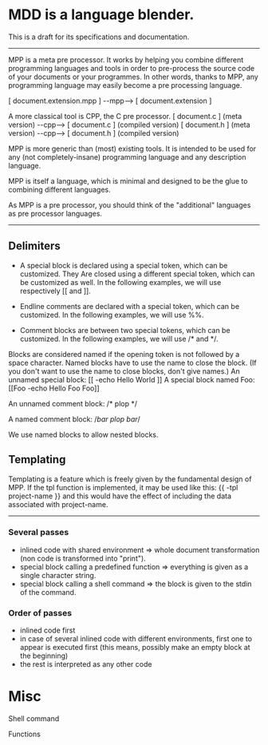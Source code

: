 # MDD is a language blender.

This is a draft for its specifications and documentation.

-------------------------------------------------- 

MPP is a meta pre processor. It works by helping you combine different
programming  languages and tools  in order  to pre-process  the source
code of your  documents or your programmes. In  other words, thanks to
MPP,  any programming  language  may easily  become  a pre  processing
language.

[ document.extension.mpp ] --mpp--> [ document.extension ]

A more classical tool is CPP, the C pre processor.
[ document.c ] (meta version) --cpp--> [ document.c ] (compiled version)
[ document.h ] (meta version) --cpp--> [ document.h ] (compiled version)

MPP is more  generic than (most) existing tools. It  is intended to be
used  for any  (not  completely-insane) programming  language and  any
description language.

MPP is itself a language, which is minimal and designed to be the glue
to combining different languages.

As MPP is a pre processor, you should think of the "additional" languages
as pre processor languages. 

-------------------------------------------------- 

## Delimiters

- A special block is declared using a special token, which can be
customized.  They Are closed using a different special token, which
can be customized as well. In the following examples, we will use
respectively [[ and ]].

- Endline comments are declared with a special token, which can be
customized. In the following examples, we will use %%.

- Comment blocks are between two special tokens, which can
be customized. In the following examples, we will use /* and */.


Blocks are considered named if the  opening token is not followed by a
space character. Named blocks have to use the name to close the block.
(If you don't want to use the name to close blocks, don't give names.)
An unnamed special block:
 [[ -echo Hello World ]]
A special block named Foo:
 [[Foo -echo Hello Foo Foo]] 

An unnamed comment block:
 /* plop */

A named comment block:
 /*bar plop bar*/

We use named blocks to allow nested blocks.


## Templating

Templating is a feature which is freely given by the fundamental 
design of MPP. 
If the tpl function is implemented, it may be used like this:
{{ -tpl project-name }}
and this would have the effect of including the data associated with
project-name.



**************************************************

### Several passes
- inlined code with shared environment => whole document transformation (non code is transformed into "print").
- special block calling a predefined function => everything is given as a single character string.
- special block calling a shell command => the block is given to the stdin of the command.

### Order of passes
- inlined code first
- in case of several inlined code with different environments, first one to appear is executed first (this means, possibly make an empty block at the beginning)
- the rest is interpreted as any other code


# Misc

Shell command

Functions
